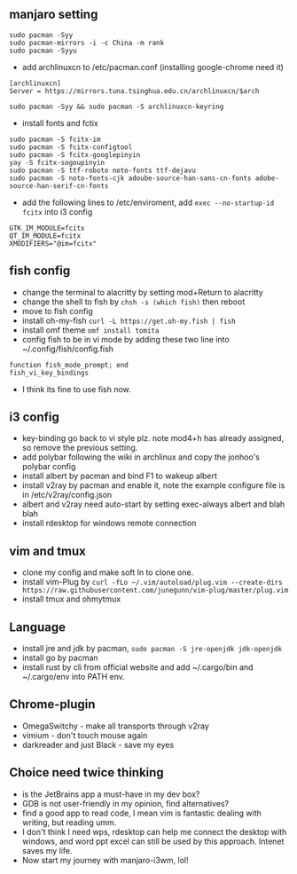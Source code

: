 ## manjaro setting
```
sudo pacman -Syy
sudo pacman-mirrors -i -c China -m rank
sudo pacman -Syyu
```
* add archlinuxcn to /etc/pacman.conf (installing google-chrome need it)
```
[archlinuxcn]
Server = https://mirrors.tuna.tsinghua.edu.cn/archlinuxcn/$arch
```
`sudo pacman -Syy && sudo pacman -S archlinuxcn-keyring`
* install fonts and fctix
```
sudo pacman -S fcitx-im
sudo pacman -S fcitx-configtool
sudo pacman -S fcitx-googlepinyin
yay -S fcitx-sogoupinyin
sudo pacman -S ttf-roboto noto-fonts ttf-dejavu
sudo pacman -S noto-fonts-cjk adoube-source-han-sans-cn-fonts adobe-source-han-serif-cn-fonts
```
* add the following lines to /etc/enviroment, add `exec --no-startup-id fcitx` into i3 config
```
GTK_IM_MODULE=fcitx
QT_IM_MODULE=fcitx
XMODIFIERS="@im=fcitx"
```

## fish config
* change the terminal to alacritty by setting mod+Return to alacritty
* change the shell to fish by `chsh -s (which fish)` then reboot
* move to fish config
* install oh-my-fish `curl -L https://get.oh-my.fish | fish`
* install omf theme `omf install tomita`
* config fish to be in vi mode by adding these two line into ~/.config/fish/config.fish
```
function fish_mode_prompt; end
fish_vi_key_bindings
```
* I think its fine to use fish now.

## i3 config
* key-binding go back to vi style plz. note mod4+h has already assigned, so remove the previous setting.
* add polybar following the wiki in archlinux and copy the jonhoo's polybar config
* install albert by pacman and bind F1 to wakeup albert
* install v2ray by pacman and enable it, note the example configure file is in /etc/v2ray/config.json
* albert and v2ray need auto-start by setting exec-always albert and blah blah
* install rdesktop for windows remote connection

## vim and tmux
* clone my config and make soft ln to clone one.
* install vim-Plug by `curl -fLo ~/.vim/autoload/plug.vim --create-dirs https://raw.githubusercontent.com/junegunn/vim-plug/master/plug.vim`
* install tmux and ohmytmux

## Language
* install jre and jdk by pacman, `sudo pacman -S jre-openjdk jdk-openjdk`
* install go by pacman
* install rust by cli from official website and add ~/.cargo/bin and ~/.cargo/env into PATH env.

## Chrome-plugin
* OmegaSwitchy - make all transports through v2ray
* vimium - don't touch mouse again
* darkreader and just Black - save my eyes

## Choice need twice thinking
* is the JetBrains app a must-have in my dev box?
* GDB is not user-friendly in my opinion, find alternatives?
* find a good app to read code, I mean vim is fantastic dealing with writing, but reading umm.
* I don't think I need wps, rdesktop can help me connect the desktop with windows, and word ppt excel can still be used by this approach. Intenet saves my life.
* Now start my journey with manjaro-i3wm, lol!



